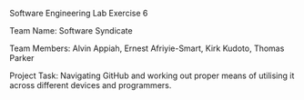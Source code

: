 Software Engineering Lab Exercise 6

Team Name: Software Syndicate

Team Members: Alvin Appiah, Ernest Afriyie-Smart, Kirk Kudoto, Thomas Parker

Project Task: Navigating GitHub and working out proper means of utilising it across different devices and programmers.
